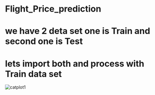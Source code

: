 # Flight_Price_prediction

# we have 2 deta set one is Train and second one is Test

# lets import both and process with Train data set

![catplot1](https://github.com/rbnadageri33/Flight_Price_prediction/assets/98470709/f5f3cfdd-85c8-43bb-8644-aea82a4d1021)







